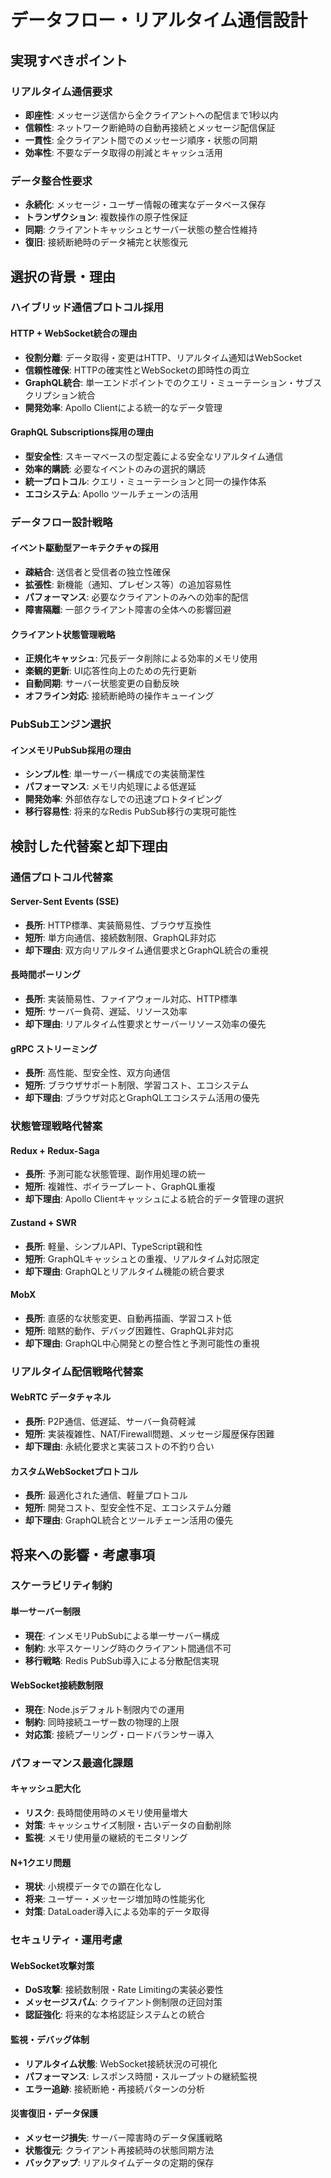 # データフロー・リアルタイム通信設計

## 実現すべきポイント

### リアルタイム通信要求
- **即座性**: メッセージ送信から全クライアントへの配信まで1秒以内
- **信頼性**: ネットワーク断絶時の自動再接続とメッセージ配信保証
- **一貫性**: 全クライアント間でのメッセージ順序・状態の同期
- **効率性**: 不要なデータ取得の削減とキャッシュ活用

### データ整合性要求
- **永続化**: メッセージ・ユーザー情報の確実なデータベース保存
- **トランザクション**: 複数操作の原子性保証
- **同期**: クライアントキャッシュとサーバー状態の整合性維持
- **復旧**: 接続断絶時のデータ補完と状態復元

## 選択の背景・理由

### ハイブリッド通信プロトコル採用

#### HTTP + WebSocket統合の理由
- **役割分離**: データ取得・変更はHTTP、リアルタイム通知はWebSocket
- **信頼性確保**: HTTPの確実性とWebSocketの即時性の両立
- **GraphQL統合**: 単一エンドポイントでのクエリ・ミューテーション・サブスクリプション統合
- **開発効率**: Apollo Clientによる統一的なデータ管理

#### GraphQL Subscriptions採用の理由
- **型安全性**: スキーマベースの型定義による安全なリアルタイム通信
- **効率的購読**: 必要なイベントのみの選択的購読
- **統一プロトコル**: クエリ・ミューテーションと同一の操作体系
- **エコシステム**: Apollo ツールチェーンの活用

### データフロー設計戦略

#### イベント駆動型アーキテクチャの採用
- **疎結合**: 送信者と受信者の独立性確保
- **拡張性**: 新機能（通知、プレゼンス等）の追加容易性
- **パフォーマンス**: 必要なクライアントのみへの効率的配信
- **障害隔離**: 一部クライアント障害の全体への影響回避

#### クライアント状態管理戦略
- **正規化キャッシュ**: 冗長データ削除による効率的メモリ使用
- **楽観的更新**: UI応答性向上のための先行更新
- **自動同期**: サーバー状態変更の自動反映
- **オフライン対応**: 接続断絶時の操作キューイング

### PubSubエンジン選択

#### インメモリPubSub採用の理由
- **シンプル性**: 単一サーバー構成での実装簡潔性
- **パフォーマンス**: メモリ内処理による低遅延
- **開発効率**: 外部依存なしでの迅速プロトタイピング
- **移行容易性**: 将来的なRedis PubSub移行の実現可能性

## 検討した代替案と却下理由

### 通信プロトコル代替案

#### Server-Sent Events (SSE)
- **長所**: HTTP標準、実装簡易性、ブラウザ互換性
- **短所**: 単方向通信、接続数制限、GraphQL非対応
- **却下理由**: 双方向リアルタイム通信要求とGraphQL統合の重視

#### 長時間ポーリング
- **長所**: 実装簡易性、ファイアウォール対応、HTTP標準
- **短所**: サーバー負荷、遅延、リソース効率
- **却下理由**: リアルタイム性要求とサーバーリソース効率の優先

#### gRPC ストリーミング
- **長所**: 高性能、型安全性、双方向通信
- **短所**: ブラウザサポート制限、学習コスト、エコシステム
- **却下理由**: ブラウザ対応とGraphQLエコシステム活用の優先

### 状態管理戦略代替案

#### Redux + Redux-Saga
- **長所**: 予測可能な状態管理、副作用処理の統一
- **短所**: 複雑性、ボイラープレート、GraphQL重複
- **却下理由**: Apollo Clientキャッシュによる統合的データ管理の選択

#### Zustand + SWR
- **長所**: 軽量、シンプルAPI、TypeScript親和性
- **短所**: GraphQLキャッシュとの重複、リアルタイム対応限定
- **却下理由**: GraphQLとリアルタイム機能の統合要求

#### MobX
- **長所**: 直感的な状態変更、自動再描画、学習コスト低
- **短所**: 暗黙的動作、デバッグ困難性、GraphQL非対応
- **却下理由**: GraphQL中心開発との整合性と予測可能性の重視

### リアルタイム配信戦略代替案

#### WebRTC データチャネル
- **長所**: P2P通信、低遅延、サーバー負荷軽減
- **短所**: 実装複雑性、NAT/Firewall問題、メッセージ履歴保存困難
- **却下理由**: 永続化要求と実装コストの不釣り合い

#### カスタムWebSocketプロトコル
- **長所**: 最適化された通信、軽量プロトコル
- **短所**: 開発コスト、型安全性不足、エコシステム分離
- **却下理由**: GraphQL統合とツールチェーン活用の優先

## 将来への影響・考慮事項

### スケーラビリティ制約

#### 単一サーバー制限
- **現在**: インメモリPubSubによる単一サーバー構成
- **制約**: 水平スケーリング時のクライアント間通信不可
- **移行戦略**: Redis PubSub導入による分散配信実現

#### WebSocket接続数制限
- **現在**: Node.jsデフォルト制限内での運用
- **制約**: 同時接続ユーザー数の物理的上限
- **対応策**: 接続プーリング・ロードバランサー導入

### パフォーマンス最適化課題

#### キャッシュ肥大化
- **リスク**: 長時間使用時のメモリ使用量増大
- **対策**: キャッシュサイズ制限・古いデータの自動削除
- **監視**: メモリ使用量の継続的モニタリング

#### N+1クエリ問題
- **現状**: 小規模データでの顕在化なし
- **将来**: ユーザー・メッセージ増加時の性能劣化
- **対策**: DataLoader導入による効率的データ取得

### セキュリティ・運用考慮

#### WebSocket攻撃対策
- **DoS攻撃**: 接続数制限・Rate Limitingの実装必要性
- **メッセージスパム**: クライアント側制限の迂回対策
- **認証強化**: 将来的な本格認証システムとの統合

#### 監視・デバッグ体制
- **リアルタイム状態**: WebSocket接続状況の可視化
- **パフォーマンス**: レスポンス時間・スループットの継続監視
- **エラー追跡**: 接続断絶・再接続パターンの分析

#### 災害復旧・データ保護
- **メッセージ損失**: サーバー障害時のデータ保護戦略
- **状態復元**: クライアント再接続時の状態同期方法
- **バックアップ**: リアルタイムデータの定期的保存